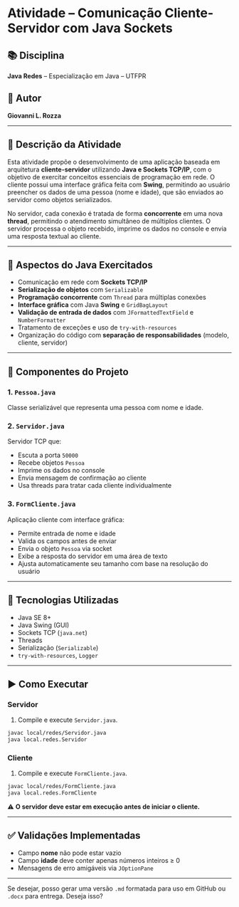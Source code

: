 # Atividade – Comunicação Cliente-Servidor com Java Sockets

## 📚 Disciplina

**Java Redes** – Especialização em Java – UTFPR

## 👤 Autor

**Giovanni L. Rozza**

---

## 📝 Descrição da Atividade

Esta atividade propõe o desenvolvimento de uma aplicação baseada em arquitetura **cliente-servidor** utilizando **Java e Sockets TCP/IP**, com o objetivo de exercitar conceitos essenciais de programação em rede. O cliente possui uma interface gráfica feita com **Swing**, permitindo ao usuário preencher os dados de uma pessoa (nome e idade), que são enviados ao servidor como objetos serializados.

No servidor, cada conexão é tratada de forma **concorrente** em uma nova **thread**, permitindo o atendimento simultâneo de múltiplos clientes. O servidor processa o objeto recebido, imprime os dados no console e envia uma resposta textual ao cliente.

---

## 🎯 Aspectos do Java Exercitados

* Comunicação em rede com **Sockets TCP/IP**
* **Serialização de objetos** com `Serializable`
* **Programação concorrente** com `Thread` para múltiplas conexões
* **Interface gráfica** com Java **Swing** e `GridBagLayout`
* **Validação de entrada de dados** com `JFormattedTextField` e `NumberFormatter`
* Tratamento de exceções e uso de `try-with-resources`
* Organização do código com **separação de responsabilidades** (modelo, cliente, servidor)

---

## 🧩 Componentes do Projeto

### 1. `Pessoa.java`

Classe serializável que representa uma pessoa com nome e idade.

### 2. `Servidor.java`

Servidor TCP que:

* Escuta a porta `50000`
* Recebe objetos `Pessoa`
* Imprime os dados no console
* Envia mensagem de confirmação ao cliente
* Usa threads para tratar cada cliente individualmente

### 3. `FormCliente.java`

Aplicação cliente com interface gráfica:

* Permite entrada de nome e idade
* Valida os campos antes de enviar
* Envia o objeto `Pessoa` via socket
* Exibe a resposta do servidor em uma área de texto
* Ajusta automaticamente seu tamanho com base na resolução do usuário

---

## 🔧 Tecnologias Utilizadas

* Java SE 8+
* Java Swing (GUI)
* Sockets TCP (`java.net`)
* Threads
* Serialização (`Serializable`)
* `try-with-resources`, `Logger`

---

## ▶️ Como Executar

### Servidor

1. Compile e execute `Servidor.java`.

```bash
javac local/redes/Servidor.java
java local.redes.Servidor
```

### Cliente

1. Compile e execute `FormCliente.java`.

```bash
javac local/redes/FormCliente.java
java local.redes.FormCliente
```

⚠️ **O servidor deve estar em execução antes de iniciar o cliente.**

---

## ✅ Validações Implementadas

* Campo **nome** não pode estar vazio
* Campo **idade** deve conter apenas números inteiros ≥ 0
* Mensagens de erro amigáveis via `JOptionPane`

---

Se desejar, posso gerar uma versão `.md` formatada para uso em GitHub ou `.docx` para entrega. Deseja isso?
